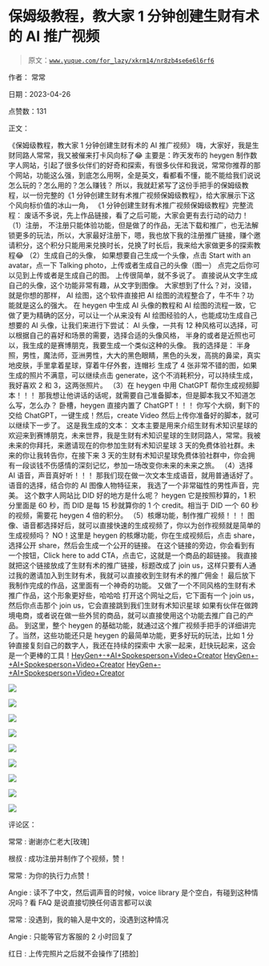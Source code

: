 # 保姆级教程，教大家 1 分钟创建生财有术的 AI 推广视频

> 原文：[`www.yuque.com/for_lazy/xkrm14/nr8zb4se6e6l6rf6`](https://www.yuque.com/for_lazy/xkrm14/nr8zb4se6e6l6rf6)

作者： 常常

日期：2023-04-26

点赞数：131

正文：

《保姆级教程，教大家 1 分钟创建生财有术的 AI 推广视频》 嗨，大家好，我是生财同路人常常，我又被催来打卡风向标了😂 主要是：昨天发布的 heygen 制作数字人网站，引起了很多伙伴们的好奇和探索，有很多伙伴和我说，常常你推荐的那个网站，功能这么强，到底怎么用啊，全是英文，看都看不懂，能不能给我们说说怎么玩的？怎么用的？怎么赚钱？ 所以，我就赶紧写了这份手把手的保姆级教程，以一份完整的《1 分钟创建生财有术推广视频保姆级教程》，给大家展示下这个风向标价值的冰山一角， 《1 分钟创建生财有术推广视频保姆级教程》完整流程： 废话不多说，先上作品链接，看了之后可能，大家会更有去行动的动力！ （1）注册， 不注册只能体验功能，但是做了的作品，无法下载和推广，也无法解锁更多的玩法，所以，大家最好注册下，嗯，我也放下我的注册推广链接，赚个邀请积分，这个积分只能用来兑换时长，兑换了时长后，我来给大家做更多的探索教程😂 （2）生成自己的头像， 如果想要自己生成一个头像，点击 Start with an avatar，点一下 Talking photo，上传或者生成自己的头像（图一） 点完之后你可以见到上传或者是生成自己的图。 上传很简单，就不多说了。 直接说从文字生成自己的头像，这个功能非常有趣，从文字到图像。 大家想到了什么？对，没错，就是你想的那样， AI 绘图，这个软件直接把 AI 绘图的流程整合了，牛不牛？功能就是这么的强大。 在 heygen 中生成 AI 头像的教程和 AI 绘图的流程一致，它做了更为精确的区分，可以让一个从来没有 AI 绘图经验的人，也能成功生成自己想要的 AI 头像，让我们来进行下尝试： AI 头像，一共有 12 种风格可以选择，可以根据自己的喜好和场景的需要，选择合适的头像风格， 半身的或者是近照也可以，我生成的是赛博朋克，我要生成一个类似这种的头像。 我的选择是： 半身照，男性，魔法师，亚洲男性，大大的黑色眼睛，黑色的头发，高挑的鼻梁，真实地皮肤，手里拿着星球，穿着牛仔外套，连帽衫 生成了 4 张非常不错的图，如果生成的照片不满意，可以继续点击 generate，这个不消耗积分，可以持续生成，我好喜欢 2 和 3，这两张照片。 （3）在 heygen 中用 ChatGPT 帮你生成视频脚本！！！ 那我想让他讲话的话呢，就需要自己准备脚本，但是脚本我又不知道怎么写，怎么办？ 卧槽，heygen 直接内置了 ChatGPT！！！ 你写个大纲，剩下的交给 ChatGPT，一键生成！然后，create Video 然后上传你准备好的脚本，就可以继续下一步了。 这是我生成的文本： 文本主要是用来介绍生财有术知识星球的 欢迎来到赛博朋克，未来世界，我是生财有术知识星球的生财同路人，常常。我被未来的你拜托，来邀请现在的你参加生财有术知识星球 3 天的免费体验社群。未来的你让我转告你，在接下来 3 天的生财有术知识星球免费体验社群中，你会拥有一段谈钱不伤感情的深刻记忆，参加一场改变你未来的未来之旅。 （4）选择 AI 语音，声音真好听！！！ 那我们现在做一次文本生成语音，就用普通话好了。语音的选择，结合你的 AI 图像人物特征来， 我选了一个非常磁性的男性声音，完美。 这个数字人网站比 DID 好的地方是什么呢？ heygen 它是按照秒算的，1 积分里面是 60 秒，而 DID 是每 15 秒就算你的 1 个 credit。相当于 DID 一个 60 秒的视频，需要花 heygen 4 倍的积分。 （5）核爆功能，制作推广视频！！！ 图像、语音都选择好后，就可以直接快速的生成视频了，你以为创作视频就是简单的生成视频吗？ NO！这里是 heygen 的核爆功能，你在生成视频后，点击 share，选择公开 share，然后会生成一个公开的链接。 在这个链接的旁边，你会看到有一个按钮，Click here to add CTA，点击它，这就是一个商品的超链接。 我直接就把这个链接放成了生财有术的推广链接，标题改成了 join us，这样只要有人通过我的邀请加入到生财有术，我就可以直接收到生财有术的推广佣金！ 最后放下我制作完成的作品，这里面有一个神奇的功能。 又做了一个不同风格的生财有术推广作品，这个形象更好些，哈哈哈 打开这个网址之后，它下面有一个 join us，然后你点击那个 join us，它会直接跳到我们生财有术知识星球 如果有伙伴在做跨境电商，或者说在做一些外贸的商品，就可以直接使用这个功能去推广自己的产品。 到这里，整个 heygen 的基础功能，就通过这个推广视频手把手的详细讲完了。当然，这些功能还只是 heygen 的最简单功能，更多好玩的玩法，比如 1 分钟直接复刻自己的数字人，我还在持续的探索中 大家一起来，赶快玩起来，这会是一个更棒的工具！[HeyGen+-+AI+Spokesperson+Video+Creator](https://app.heygen.com/share/9e73810f0f914d6b89fd2f3f1fc29b8d) [HeyGen+-+AI+Spokesperson+Video+Creator](https://app.heygen.com/share/9e73810f0f914d6b89fd2f3f1fc29b8d) [HeyGen+-+AI+Spokesperson+Video+Creator](https://app.heygen.com/share/e39cb1a1de20417ba575951583b6129d)

![](img/660ec964e4c46a0de79de00c4984e945.png)

![](img/83f19372cd80dede193156d5e8660d2a.png)  

![](img/21e65a257b029188901a8b31f1f1bfce.png)

![](img/9612960a9824755ebd36ed8a6e7af838.png)

![](img/e903cc412f282a3f40ee02e1922a4517.png)

![](img/d4a234ae2973ae0e3937e4f26dd05283.png)

![](img/23c6c862f76f668241da141896bd244a.png)

![](img/cdea10dacecc37b8c6a5db7418a77ea3.png)

![](img/62257eeb353e34d03d7b04cbd757fc4d.png)

评论区：

常常 : 谢谢亦仁老大[玫瑰]

根叔 : 成功注册并制作了个视频，赞！

常常 : 为你的执行力点赞！

Angie : 读不了中文，然后调声音的时候，voice library 是个空白，有碰到这种情况吗？看 FAQ 是说直接切换任何语言都可以诶

常常 : 没遇到，我的输入是中文的，没遇到这种情况

Angie : 只能等官方客服的 2 小时回复了

红日 : 上传完照片之后就不会操作了[捂脸]

